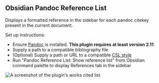 ## Obsidian Pandoc Reference List

Displays a formatted reference in the sidebar for each pandoc citekey present in the current document.

Set up instructions:
- Ensure [Pandoc](https://pandoc.org/) is installed. **This plugin requires at least version 2.11**.
- Supply a path to a compatible bibliography file
- (Optional) Supply a path or URL to a compatible [CSL style](https://citationstyles.org/)
- Run "Pandoc Reference List: Show reference list" from Obsidian command palette to display References tab in the sidebar

<img src="https://raw.githubusercontent.com/mgmeyers/obsidian-pandoc-reference-list/main/Screen%20Shot.png" alt="A screenshot of the plugin's works cited list">
